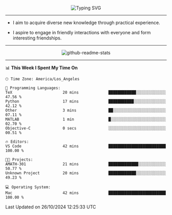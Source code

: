 <p align="center">
  <img src="https://readme-typing-svg.demolab.com?font=Fira+Code&weight=500&size=32&duration=2500&pause=1600&center=true&vCenter=true&random=false&width=1024&height=64&lines=Hi+there+%F0%9F%91%8B;I'm+delighted+you+could+make+it+here+%F0%9F%8E%89;I'm+Harry%2C+a+college+student+still+finding+my+way" alt="Typing SVG" />
</p>


---


- I aim to acquire diverse new knowledge through practical experience.

- I aspire to engage in friendly interactions with everyone and form interesting friendships.


---


<p align="center">
  <img src="https://github-readme-stats.vercel.app/api?username=Harry-Jing&show_icons=true" alt="github-readme-stats"/>
</p>


---

<!--START_SECTION:waka-->
📊 **This Week I Spent My Time On** 

```text
🕑︎ Time Zone: America/Los_Angeles

💬 Programming Languages: 
TeX                      20 mins             ████████████░░░░░░░░░░░░░   47.56 % 
Python                   17 mins             ███████████░░░░░░░░░░░░░░   42.12 % 
Other                    3 mins              ██░░░░░░░░░░░░░░░░░░░░░░░   07.11 % 
MATLAB                   1 min               █░░░░░░░░░░░░░░░░░░░░░░░░   02.70 % 
Objective-C              0 secs              ░░░░░░░░░░░░░░░░░░░░░░░░░   00.51 % 

🔥 Editors: 
VS Code                  42 mins             █████████████████████████   100.00 % 

🐱‍💻 Projects: 
AMATH-301                21 mins             █████████████░░░░░░░░░░░░   50.77 % 
Unknown Project          20 mins             ████████████░░░░░░░░░░░░░   49.23 % 

💻 Operating System: 
Mac                      42 mins             █████████████████████████   100.00 % 
```


 Last Updated on 26/10/2024 12:25:33 UTC
<!--END_SECTION:waka-->
